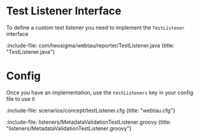 # Test Listener Interface

To define a custom test listener you need to implement the `TestListener` interface

:include-file: com/twosigma/webtau/reporter/TestListener.java {title: "TestListener.java"}

# Config

Once you have an implementation, use the `testListeners` key in your config file to use it

:include-file: scenarios/concept/testListener.cfg {title: "webtau.cfg"}

:include-file: listeners/MetadataValidationTestListener.groovy {title: "listeners/MetadataValidationTestListener.groovy"}